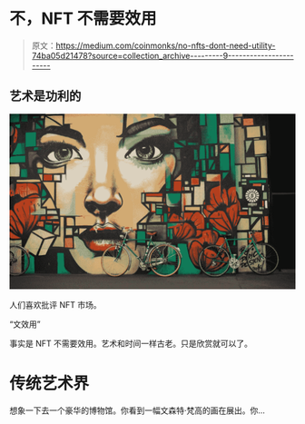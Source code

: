 # 不，NFT 不需要效用

> 原文：<https://medium.com/coinmonks/no-nfts-dont-need-utility-74ba05d21478?source=collection_archive---------9----------------------->

## 艺术是功利的

![](img/1c1a4d69a10aca616f2ae11d3eb2bd13.png)

人们喜欢批评 NFT 市场。

“文效用”

事实是 NFT 不需要效用。艺术和时间一样古老。只是欣赏就可以了。

# 传统艺术界

想象一下去一个豪华的博物馆。你看到一幅文森特·梵高的画在展出。你…